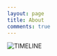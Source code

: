```yaml
---
layout: page
title: About
comments: true
---
```


![TIMELINE](https://i.ibb.co/WsT8mKf/Untitled-Project.jpg)

